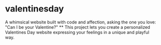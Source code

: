 # valentinesday
 A whimsical website built with code and affection, asking the one you love: "Can I be your Valentine?" **  This project lets you create a personalized Valentines Day website expressing your feelings in a unique and playful way.
